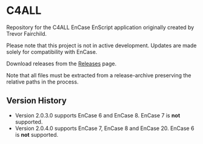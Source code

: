 # C4ALL
Repository for the C4ALL EnCase EnScript application originally created by Trevor Fairchild.

Please note that this project is not in active development. Updates are made solely for compatibility with EnCase.

Download releases from the [Releases](https://github.com/sdckey/C4ALL/releases) page.

Note that all files must be extracted from a release-archive preserving the relative paths in the process.

Version History
---------------

* Version 2.0.3.0 supports EnCase 6 and EnCase 8. EnCase 7 is **not** supported.
* Version 2.0.4.0 supports EnCase 7, EnCase 8 and EnCase 20. EnCase 6 is **not** supported.
